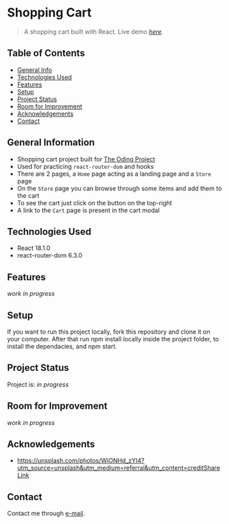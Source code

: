 # Shopping Cart

> A shopping cart built with React.
> Live demo [_here_](https://savawebdev.github.io/shopping-cart/).

## Table of Contents

- [General Info](#general-information)
- [Technologies Used](#technologies-used)
- [Features](#features)
- [Setup](#setup)
- [Project Status](#project-status)
- [Room for Improvement](#room-for-improvement)
- [Acknowledgements](#acknowledgements)
- [Contact](#contact)

## General Information

- Shopping cart project built for [The Oding Project](https://www.theodinproject.com/)
- Used for practicing `react-router-dom` and hooks
- There are 2 pages, a `Home` page acting as a landing page and a `Store` page
- On the `Store` page you can browse through some items and add them to the cart
- To see the cart just click on the button on the top-right
- A link to the `Cart` page is present in the cart modal

## Technologies Used

- React 18.1.0
- react-router-dom 6.3.0

## Features

_work in progress_

## Setup

If you want to run this project locally, fork this repository and clone it on your computer. After that run npm install locally inside the project folder, to install the dependacies, and npm start.

## Project Status

Project is: _in progress_

## Room for Improvement

_work in progress_

## Acknowledgements

- https://unsplash.com/photos/WiONHd_zYI4?utm_source=unsplash&utm_medium=referral&utm_content=creditShareLink

## Contact

Contact me through [e-mail](andrei.sava.dev@gmail.com).
